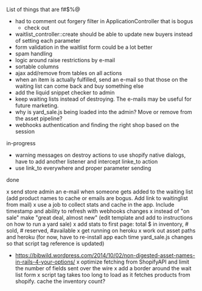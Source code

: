 List of things that are f#$%@

- had to comment out forgery filter in ApplicationController that is bogus
  - check out <input name="authenticity_token" value="<%= form_authenticity_token %>" type="hidden">
- waitlist_controller::create should be able to update new buyers instead of setting each parameter
- form validation in the waitlist form could be a lot better
- spam handling
- logic around raise restrictions by e-mail
- sortable columns
- ajax add/remove from tables on all actions
- when an item is actually fulfilled, send an e-mail so that those on the waiting list can come back and buy something else
- add the liquid snippet checker to admin
- keep waiting lists instead of destroying. The e-mails may be useful for future marketing.
- why is yard_sale.js being loaded into the admin? Move or remove from the asset pipeline?
- webhooks authentication and finding the right shop based on the session

in-progress

- warning messages on destroy actions to use shopify native dialogs, have to add another listener and intercept linke_to action
- use link_to everywhere and proper parameter sending

done

x send store admin an e-mail when someone gets added to the waiting list (add product names to cache or emails are bogus. Add link to waitinglist from mail)
x use a job to collect stats and cache in the app. Include timestamp and ability to refresh with webhooks changes
x instead of "on sale" make "great deal, almost new" (edit template and add to instructions on how to run a yard sale)
x add stats to first page: total $ in inventory, # sold, # reserved, #available
x get running on heroku
x work out asset paths and heroku (for now, have to re-install app each time yard_sale.js changes so that script tag reference is updated)
  - https://bibwild.wordpress.com/2014/10/02/non-digested-asset-names-in-rails-4-your-options/
x optimize fetching from ShopifyAPI and limit the number of fields sent over the wire
x add a border around the wait list form
x script tag takes too long to load as it fetches products from shopify. cache the inventory count?